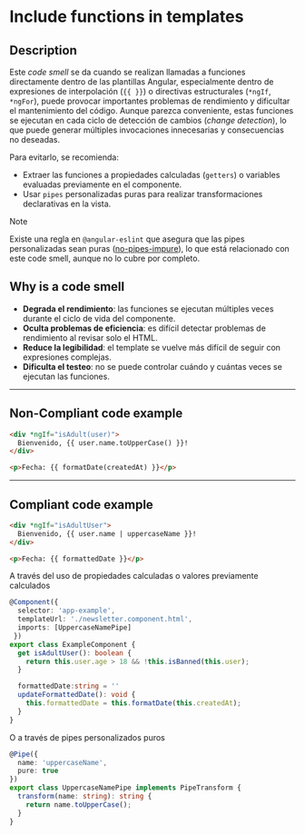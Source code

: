 # Include functions in templates

## Description

Este *code smell* se da cuando se realizan llamadas a funciones directamente dentro de las plantillas Angular, especialmente dentro de expresiones de interpolación (`{{ }}`) o directivas estructurales (`*ngIf`, `*ngFor`), puede provocar importantes problemas de rendimiento y dificultar el mantenimiento del código. Aunque parezca conveniente, estas funciones se ejecutan en cada ciclo de detección de cambios (*change detection*), lo que puede generar múltiples invocaciones innecesarias y consecuencias no deseadas.

Para evitarlo, se recomienda:

- Extraer las funciones a propiedades calculadas (`getters`) o variables evaluadas previamente en el componente.
- Usar `pipes` personalizadas puras para realizar transformaciones declarativas en la vista.

> [!NOTE]
> Existe una regla en `@angular-eslint` que asegura que las pipes personalizadas sean puras ([no-pipes-impure](https://github.com/angular-eslint/angular-eslint/blob/main/packages/eslint-plugin/src/rules/no-pipe-impure.ts)), lo que está relacionado con este code smell, aunque no lo cubre por completo.

## Why is a code smell

- **Degrada el rendimiento**: las funciones se ejecutan múltiples veces durante el ciclo de vida del componente.
- **Oculta problemas de eficiencia**: es difícil detectar problemas de rendimiento al revisar solo el HTML.
- **Reduce la legibilidad**: el template se vuelve más difícil de seguir con expresiones complejas.
- **Dificulta el testeo**: no se puede controlar cuándo y cuántas veces se ejecutan las funciones.

---
## Non-Compliant code example

```html
<div *ngIf="isAdult(user)">
  Bienvenido, {{ user.name.toUpperCase() }}!
</div>

<p>Fecha: {{ formatDate(createdAt) }}</p>
```
---
## Compliant code example
```html
<div *ngIf="isAdultUser">
  Bienvenido, {{ user.name | uppercaseName }}!
</div>

<p>Fecha: {{ formattedDate }}</p>
```
A través del uso de propiedades calculadas o valores previamente calculados
```ts
@Component({ 
  selector: 'app-example',
  templateUrl: './newsletter.component.html',
  imports: [UppercaseNamePipe]
 })
export class ExampleComponent {
  get isAdultUser(): boolean {
    return this.user.age > 18 && !this.isBanned(this.user);
  }

  formattedDate:string = ''
  updateFormattedDate(): void {
    this.formattedDate = this.formatDate(this.createdAt);
  }
}
```
O a través de pipes personalizados puros
```ts
@Pipe({
  name: 'uppercaseName',
  pure: true
})
export class UppercaseNamePipe implements PipeTransform {
  transform(name: string): string {
    return name.toUpperCase();
  }
}
```
